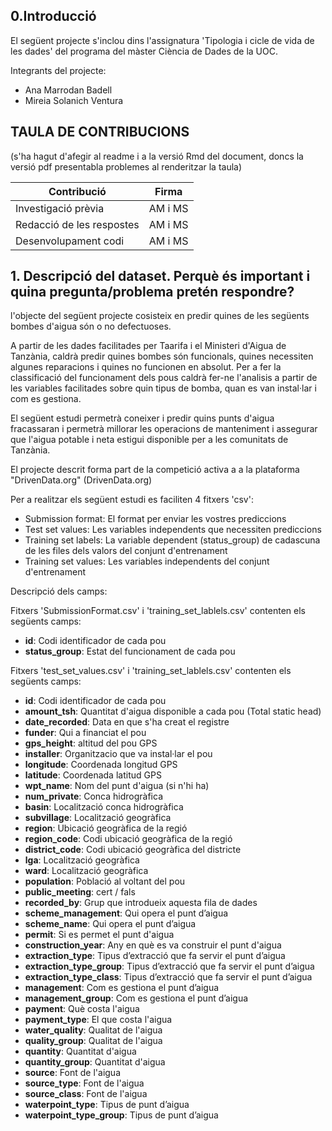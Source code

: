 ## 0.Introducció

El següent projecte s'inclou dins l'assignatura 'Tipologia i cicle de vida de les dades' del programa del màster Ciència de Dades de la UOC.  

Integrants del projecte:
- Ana Marrodan Badell
- Mireia Solanich Ventura

## TAULA DE CONTRIBUCIONS

(s'ha hagut d'afegir al readme i a la versió Rmd del document, doncs la versió pdf presentabla problemes al renderitzar la taula)

| Contribució |Firma|
| ------------- |:-------------:| 
|Investigació prèvia|AM i MS|
|Redacció de les respostes|AM i MS|
|Desenvolupament codi|AM i MS|

## 1. Descripció del dataset. Perquè és important i quina pregunta/problema pretén respondre?

l'objecte del següent projecte cosisteix en predir quines de les següents bombes d'aigua són o no defectuoses.

A partir de les dades facilitades per Taarifa i el Ministeri d'Aigua de Tanzània, caldrà predir quines bombes són funcionals, quines necessiten algunes reparacions i quines no funcionen en absolut. Per a fer la classificació del funcionament dels pous caldrà fer-ne l'analisis a partir de les variables facilitades sobre quin tipus de bomba, quan es van instal·lar i com es gestiona.

El següent estudi permetrà coneixer i predir quins punts d'aigua fracassaran i permetrà millorar les operacions de manteniment i assegurar que l'aigua potable i neta estigui disponible per a les comunitats de Tanzània.


El projecte descrit forma part de la competició activa a a la plataforma "DrivenData.org" (DrivenData.org)

Per a realitzar els següent estudi es faciliten 4 fitxers 'csv':
- Submission format: El format per enviar les vostres prediccions
- Test set values: Les variables independents que necessiten prediccions
- Training set labels: La variable dependent (status_group) de cadascuna de les files dels valors del conjunt d'entrenament
- Training set values: Les variables independents del conjunt d'entrenament

Descripció dels camps:

Fitxers 'SubmissionFormat.csv' i 'training_set_lablels.csv' contenten els següents camps:
- **id**: Codi identificador de cada pou
- **status_group**: Estat del funcionament de cada pou

Fitxers 'test_set_values.csv' i 'training_set_lablels.csv' contenten els següents camps:
- **id**: Codi identificador de cada pou
- **amount_tsh**: Quantitat d'aigua disponible a cada pou (Total static head)
- **date_recorded**: Data en que s'ha creat el registre
- **funder**: Qui a financiat el pou
- **gps_height**:  altitud del pou GPS
- **installer**: Organitzacio que va instal·lar el pou
- **longitude**: Coordenada longitud GPS
- **latitude**: Coordenada latitud GPS
- **wpt_name**: Nom del punt d'aigua (si n'hi ha)
- **num_private**: Conca hidrogràfica
- **basin**: Localització conca hidrogràfica
- **subvillage**: Localització geogràfica
- **region**: Ubicació geogràfica de la regió
- **region_code**: Codi ubicació geogràfica de la regió
- **district_code**: Codi ubicació geogràfica del districte
- **lga**: Localització geogràfica
- **ward**: Localització geogràfica
- **population**: Població al voltant del pou
- **public_meeting**: cert / fals
- **recorded_by**: Grup que introdueix aquesta fila de dades
- **scheme_management**: Qui opera el punt d’aigua
- **scheme_name**: Qui opera el punt d’aigua
- **permit**: Si es permet el punt d'aigua
- **construction_year**: Any en què es va construir el punt d'aigua
- **extraction_type**: Tipus d’extracció que fa servir el punt d’aigua
- **extraction_type_group**: Tipus d’extracció que fa servir el punt d’aigua
- **extraction_type_class**: Tipus d’extracció que fa servir el punt d’aigua
- **management**: Com es gestiona el punt d’aigua
- **management_group**: Com es gestiona el punt d’aigua
- **payment**: Què costa l'aigua
- **payment_type**: El que costa l'aigua
- **water_quality**: Qualitat de l'aigua
- **quality_group**: Qualitat de l'aigua
- **quantity**: Quantitat d'aigua
- **quantity_group**: Quantitat d'aigua
- **source**: Font de l'aigua
- **source_type**: Font de l'aigua
- **source_class**: Font de l'aigua
- **waterpoint_type**: Tipus de punt d’aigua
- **waterpoint_type_group**: Tipus de punt d’aigua


